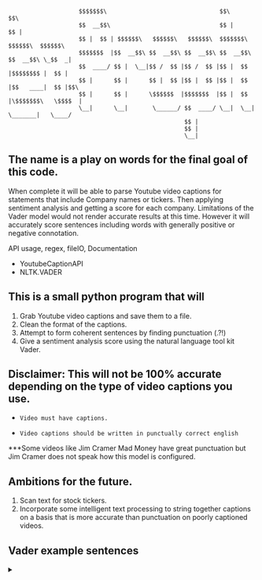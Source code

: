  


                        $$$$$$$\                                $$\                   $$\     
                        $$  __$$\                               $$ |                  $$ |    
                        $$ |  $$ | $$$$$$\   $$$$$$\   $$$$$$\  $$$$$$$\   $$$$$$\  $$$$$$\   
                        $$$$$$$  |$$  __$$\ $$  __$$\ $$  __$$\ $$  __$$\ $$  __$$\ \_$$  _|  
                        $$  ____/ $$ |  \__|$$ /  $$ |$$ /  $$ |$$ |  $$ |$$$$$$$$ |  $$ |    
                        $$ |      $$ |      $$ |  $$ |$$ |  $$ |$$ |  $$ |$$   ____|  $$ |$$\ 
                        $$ |      $$ |      \$$$$$$  |$$$$$$$  |$$ |  $$ |\$$$$$$$\   \$$$$  |
                        \__|      \__|       \______/ $$  ____/ \__|  \__| \_______|   \____/ 
                                                      $$ |                                    
                                                      $$ |                                    
                                                      \__|                                    
 
## The name is a play on words for the final goal of this code. 
When complete it will be able to parse Youtube video captions for statements that include Company names or tickers. 
Then applying sentiment analysis and getting a score for each company.
Limitations of the Vader model would not render accurate results at this time. However it will accurately score sentences including 
words with generally positive or negative connotation. 

API usage, regex, fileIO, Documentation
- YoutubeCaptionAPI
- NLTK.VADER


## This is a small python program that  will 
1. Grab Youtube video captions and save them to a file. 
2. Clean the format of the captions. 
3. Attempt to form coherent sentences by finding punctuation (.?!) 
4. Give a sentiment analysis score using the natural language tool kit Vader. 

## Disclaimer: This will not be 100% accurate depending on the type of video captions you use. 
-     Video must have captions. 
-     Video captions should be written in punctually correct english

***Some videos like Jim Cramer Mad Money have great punctuation but Jim Cramer does not speak how this model is configured. 

## Ambitions for the future. 
1. Scan text for stock tickers. 
2. Incorporate some intelligent text processing to string together captions on a basis that is more accurate than punctuation on poorly captioned videos.



## Vader example sentences
<details><summary></summary>

-    "VADER is smart, handsome, and funny.", # positive sentence example
-    "VADER is smart, handsome, and funny!", # punctuation emphasis handled correctly (sentiment intensity adjusted)
-    "VADER is very smart, handsome, and funny.",  # booster words handled correctly (sentiment intensity adjusted)
-    "VADER is VERY SMART, handsome, and FUNNY.",  # emphasis for ALLCAPS handled
-    "VADER is VERY SMART, handsome, and FUNNY!!!",# combination of signals - VADER appropriately adjusts intensity
-    "VADER is VERY SMART, really handsome, and INCREDIBLY FUNNY!!!",# booster words & punctuation make this close to ceiling for score
-    "The book was good.",         # positive sentence
-    "The book was kind of good.", # qualified positive sentence is handled correctly (intensity adjusted)
-    "The plot was good, but the characters are uncompelling and the dialog is not great.", # mixed negation sentence
-    "A really bad, horrible book.",       # negative sentence with booster words
-    "At least it isn't a horrible book.", # negated negative sentence with contraction
-    ":) and :D",     # emoticons handled
-    "",              # an empty string is correctly handled
-    "Today sux",     #  negative slang handled
-    "Today sux!",    #  negative slang with punctuation emphasis handled
-    "Today SUX!",    #  negative slang with capitalization emphasis
-    "Today kinda sux! But I'll get by, lol" # mixed sentiment example with slang and constrastive conjunction "but"
 </details>
